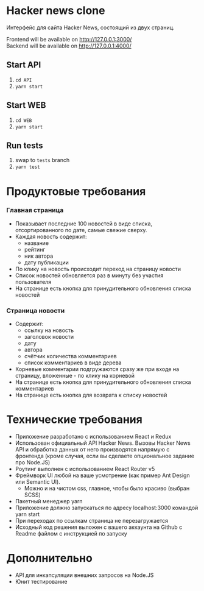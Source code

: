 # Hacker news clone
Интерфейс для сайта Hacker News, состоящий из двух страниц.

Frontend will be available on http://127.0.0.1:3000/  
Backend will be available on http://127.0.0.1:4000/

## Start API
1. `cd API`
2. `yarn start`

## Start WEB
1. `cd WEB`
2. `yarn start`

## Run tests
1. swap to `tests` branch
2. `yarn test`

# Продуктовые требования
### Главная страница
- Показывает последние 100 новостей в виде списка, отсортированного по дате, самые свежие сверху.
- Каждая новость содержит:
  - название
  - рейтинг
  - ник автора
  - дату публикации
- По клику на новость происходит переход на страницу новости
- Список новостей обновляется раз в минуту без участия пользователя
- На странице есть кнопка для принудительного обновления списка новостей

### Страница новости
- Содержит:
  - ссылку на новость
  - заголовок новости
  - дату
  - автора
  - счётчик количества комментариев
  - список комментариев в виде дерева
- Корневые комментарии подгружаются сразу же при входе на страницу, вложенные - по клику на корневой
- На странице есть кнопка для принудительного обновления списка комментариев
- На странице есть кнопка для возврата к списку новостей

# Технические требования
- Приложение разработано с использованием React и Redux
- Использован официальный API Hacker News. Вызовы Hacker News API и обработка данных от него производятся напрямую с фронтенда (кроме случая, если вы сделаете опциональное задание про Node.JS)
- Роутинг выполнен с использованием React Router v5
- Фреймворк UI любой на ваше усмотрение (как пример Ant Design или Semantic UI).
  - Можно и на чистом css, главное, чтобы было красиво (выбран SCSS)
- Пакетный менеджер yarn
- Приложение должно запускаться по адресу localhost:3000 командой yarn start
- При переходах по ссылкам страница не перезагружается
- Исходный код решения выложен с вашего аккаунта на Github с Readme файлом с инструкцией по запуску

# Дополнительно
- API для инкапсуляции внешних запросов на Node.JS
- Юнит тестирование
